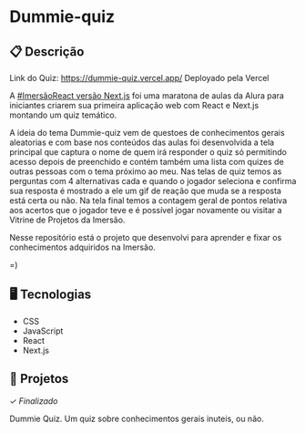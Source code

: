 # Dummie-quiz

## 📋 Descrição

Link do Quiz: https://dummie-quiz.vercel.app/
Deployado pela Vercel

A [#ImersãoReact versão Next.js](https://www.alura.com.br/imersao-react-next-js/) foi uma maratona de aulas da Alura para iniciantes criarem sua primeira aplicação web com React e Next.js montando um quiz temático.

A ideia do tema Dummie-quiz vem de questoes de conhecimentos gerais aleatorias e com base nos conteúdos das aulas foi desenvolvida a tela principal que captura o nome de quem irá responder o quiz só permitindo acesso depois de preenchido e contém também uma lista com quizes de outras pessoas com o tema próximo ao meu. Nas telas de quiz temos as perguntas com 4 alternativas cada e quando o jogador seleciona e confirma sua resposta é mostrado a ele um gif de reação que muda se a resposta está certa ou não. Na tela final temos a contagem geral de pontos relativa aos acertos que o jogador teve e é possível jogar novamente ou visitar a Vitrine de Projetos da Imersão.

Nesse repositório está o projeto que desenvolvi para aprender e fixar os conhecimentos adquiridos na Imersão. 

=)

## 🖥️ Tecnologias

- CSS
- JavaScript
- React
- Next.js


## 🎨 Projetos
*✓ Finalizado*

Dummie Quiz. Um quiz sobre conhecimentos gerais inuteis, ou não.
